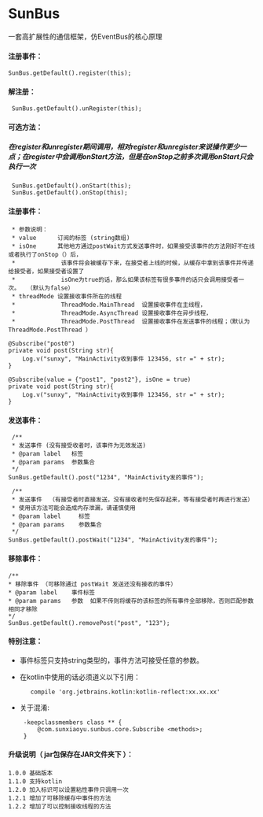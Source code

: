 # SunBus
一套高扩展性的通信框架，仿EventBus的核心原理


#### 注册事件：

    SunBus.getDefault().register(this);

#### 解注册：

     SunBus.getDefault().unRegister(this);

#### 可选方法：
##### 在register和unregister期间调用，相对register和unregister来说操作更少一点；在register中会调用onStart方法，但是在onStop之前多次调用onStart只会执行一次

     SunBus.getDefault().onStart(this);
     SunBus.getDefault().onStop(this);

#### 注册事件：

     * 参数说明：
     * value      订阅的标签 (string数组)
     * isOne      其他地方通过postWait方式发送事件时，如果接受该事件的方法刚好不在线或者执行了onStop（）后，
     *             该事件将会被缓存下来，在接受者上线的时候，从缓存中拿到该事件并传递给接受者，如果接受者设置了
     *             isOne为true的话，那么如果该标签有很多事件的话只会调用接受者一次。  （默认为false）
     * threadMode 设置接收事件所在的线程
     *             ThreadMode.MainThread  设置接收事件在主线程，
     *             ThreadMode.AsyncThread 设置接收事件在异步线程，
     *             ThreadMode.PostThread  设置接收事件在发送事件的线程；（默认为 ThreadMode.PostThread ）

    @Subscribe("post0")
    private void post(String str){
        Log.v("sunxy", "MainActivity收到事件 123456, str =" + str);
    }

    @Subscribe(value = {"post1", "post2"}, isOne = true)
    private void post(String str){
        Log.v("sunxy", "MainActivity收到事件 123456, str =" + str);
    }

#### 发送事件：

     /**
     * 发送事件 (没有接受收者时，该事件为无效发送)
     * @param label   标签
     * @param params  参数集合
     */
    SunBus.getDefault().post("1234", "MainActivity发的事件");

     /**
     * 发送事件  （有接受者时直接发送，没有接收者时先保存起来，等有接受者时再进行发送）
     * 使用该方法可能会造成内存泄漏，请谨慎使用
     * @param label     标签
     * @param params    参数集合
     */
    SunBus.getDefault().postWait("1234", "MainActivity发的事件");

#### 移除事件：

    /**
    * 移除事件 （可移除通过 postWait 发送还没有接收的事件）
    * @param label    事件标签
    * @param params   参数  如果不传则将缓存的该标签的所有事件全部移除，否则匹配参数相同才移除
    */
    SunBus.getDefault().removePost("post", "123");

#### 特别注意：

   * 事件标签只支持string类型的，事件方法可接受任意的参数。
   * 在kotlin中使用的话必须道义以下引用：

            compile 'org.jetbrains.kotlin:kotlin-reflect:xx.xx.xx'
   * 关于混淆:

          -keepclassmembers class ** {
              @com.sunxiaoyu.sunbus.core.Subscribe <methods>;
          }

#### 升级说明（ jar包保存在JAR文件夹下 ）：

    1.0.0 基础版本
    1.1.0 支持kotlin
    1.2.0 加入标识可以设置粘性事件只调用一次
    1.2.1 增加了可移除缓存中事件的方法
    1.2.2 增加了可以控制接收线程的方法






